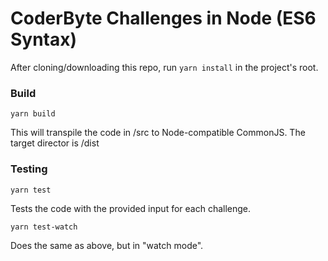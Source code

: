 # CoderByte Challenges in Node (ES6 Syntax)


After cloning/downloading this repo, run `yarn install` in the project's root.

### Build

`yarn build`

This will transpile the code in /src to Node-compatible CommonJS. The target
director is /dist


### Testing

`yarn test`

Tests the code with the provided input for each challenge.

`yarn test-watch`

Does the same as above, but in "watch mode".

